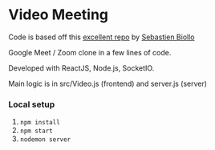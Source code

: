 # Video Meeting

Code is based off this [excellent repo](https://github.com/0x5eba/Video-Meeting) by [Sebastien Biollo](https://github.com/x5eb)

Google Meet / Zoom clone in a few lines of code.

Developed with ReactJS, Node.js, SocketIO.

Main logic is in src/Video.js (frontend) and server.js (server)

### Local setup

1. `npm install`
2. `npm start`
3. `nodemon server`
